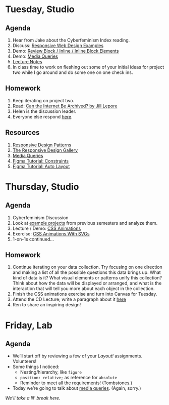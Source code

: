 ---
---

# Tuesday, Studio
## Agenda

1. Hear from Jake about the Cyberfeminism Index reading.
2. Discuss: [Responsive Web Design Examples](https://docs.google.com/document/d/1J4_RDDV_ILfOi8vaduX_Wx6Ak2ZNK8OJZ5xq4JE1iwo/edit?usp=sharing)
3. Demo: [Review Block / Inline / Inline Block Elements](https://glitch.com/edit/#!/inline-blocks)
4. Demo: [Media Queries](https://glitch.com/edit/#!/responsive-reproduction)
5. [Lecture Notes](https://www.figma.com/proto/aCBJfR840l1t2806Q68oVz/Responsive-Design?node-id=1%3A56&scaling=contain&page-id=0%3A1)
6. In class time to work on fleshing out some of your initial ideas for project two while I go around and do some one on one check ins. 

## Homework
1. Keep iterating on project two. 
2.  Read: [Can the Internet Be Archived? by Jill Lepore](https://www.newyorker.com/magazine/2015/01/26/cobweb)
3. Helen is the discussion leader.
4. Everyone else respond [here](https://docs.google.com/document/d/1pv5p2erPfjhSk7HzhXJtdSpO1effd9uR-X4lSVwFSS8/edit?usp=sharing).

## Resources
1. [Responsive Design Patterns](http://bradfrost.github.io/this-is-responsive/patterns.html)
2. [The Responsive Design Gallery](https://the-responsive.com/)
3. [Media Queries](https://mediaqueri.es/)
4. [Figma Tutorial: Constraints](https://mediaqueri.es/)
5. [Figma Tutorial: Auto Layout](https://www.youtube.com/watch?v=TyaGpGDFczw)


# Thursday, Studio
## Agenda
1. Cyberfeminism Discussion
2. Look at [example projects](https://docs.google.com/document/d/19ioqbsdZ1brvsRc74C40AlTG2RJjqkqcgQjYanC8iS4/edit) from previous semesters and analyze them.
3. Lecture / Demo: [CSS Animations](https://www.figma.com/proto/Ix2h7YI5cA6Baoh6YfIxRk/css-aninations?node-id=1%3A2&scaling=contain&page-id=0%3A1)
3. Exercise: [CSS Animations With SVGs](https://glitch.com/edit/#!/svg-core-animation)
4. 1-on-1s continued...


## Homework
1. Continue iterating on your data collection. Try focusing on one direction and making a list of all the possible questions this data brings up. What kind of data is it? What visual elements or patterns unify this collection? Think about how the data will be displayed or arranged, and what is the interaction that will tell you more about each object in the collection. 
2. Finish the CSS animations exercise and turn into Canvas for Tuesday. 
3. Attend the CD Lecture; write a paragraph about it [here](https://docs.google.com/document/d/1QlKJxrBJyStR_RFKo6KyRTNMlb4D557kQWFfFFPb2QQ/edit#heading=h.kswzda5w404r)
4. Ren to share an inspiring design!



# Friday, Lab

## Agenda

- We’ll start off by reviewing a few of your *Layout!* assignments. Volunteers!
	<!-- Michelle, Tanishka’s gridded one. -->
- Some things I noticed:
	- Nesting/hierarchy, like `figure`
	- `position: relative;` as reference for `absolute` <!-- Anjali’s example: https://anjaliarasas.github.io/exercises/exercise-5/index.html -->
	- Reminder to meet all the requirements! (Tombstones.)
- Today we’re going to talk about [media queries](https://core-interaction.github.io/lab/responsive/). (Again, sorry.)

*We’ll take a lil’ break here.*

